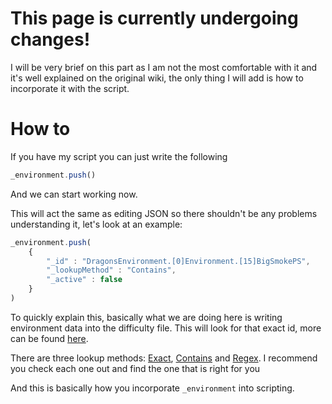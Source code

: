 # This page is currently undergoing changes!

I will be very brief on this part as I am not the most comfortable with it and it's well explained on the original wiki, the only thing I will add is how to incorporate it with the script.

# How to
If you have my script you can just write the following
```js
_environment.push()
```
And we can start working now.

This will act the same as editing JSON so there shouldn't be any problems understanding it, let's look at an example:
```js
_environment.push(
    {
        "_id" : "DragonsEnvironment.[0]Environment.[15]BigSmokePS",
        "_lookupMethod" : "Contains",
        "_active" : false
    }
)
```
To quickly explain this, basically what we are doing here is writing environment data into the difficulty file. This will look for that exact id, more can be found [here](https://github.com/StormPacer/Noodle-Maps/tree/main/chroma%20logs).

There are three lookup methods: [Exact](https://github.com/stormpacer/how-to-noodle/blob/main/how-tos/exact/README.md), [Contains](https://github.com/stormpacer/how-to-noodle/blob/main/how-tos/contains/README.md) and [Regex](https://github.com/stormpacer/how-to-noodle/blob/main/how-tos/regex/README.md/). I recommend you check each one out and find the one that is right for you

And this is basically how you incorporate `_environment` into scripting.
